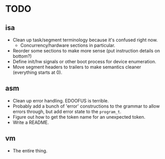 # TODO

## isa

 * Clean up task/segment terminology because it's confused right now.
   - Concurrency/hardware sections in particular.
 * Reorder some sections to make more sense (put instruction details on bottom?)
 * Define init/hw signals or other boot process for device enumeration.
 * Move segment headers to trailers to make semantics cleaner (everything starts at 0).

## asm

 * Clean up error handling. EDOOFUS is terrible.
 * Probably add a bunch of 'error' constructions to the grammar to allow errors through, but add error state to the `program_t`.
 * Figure out how to get the token name for an unexpected token.
 * Write a README.

## vm

 * The entire thing.
